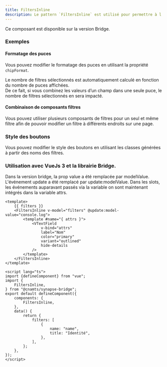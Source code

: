 ```yaml
---
title: FiltersInline
description: Le pattern `FiltersInline` est utilisé pour permettre à l’utilisateur de sélectionner des filtres directement dans la page.
---
```


<doc-alert-bridge class="mb-8">

Ce composant est disponible sur la version Bridge.

</doc-alert-bridge>

<doc-tabs>

<doc-tab-item label="Utilisation">

<doc-example file="filters-inline/usage"></doc-example>

### Exemples

#### Formatage des puces

Vous pouvez modifier le formatage des puces en utilisant la propriété `chipFormat`.

<doc-alert type="info">

Le nombre de filtres sélectionnés est automatiquement calculé en fonction du nombre de puces affichées.<br>
De ce fait, si vous combinez les valeurs d’un champ dans une seule puce, le nombre de filtres sélectionnés en sera impacté.

</doc-alert>

<doc-example file="filters-inline/chip-format"></doc-example>

#### Combinaison de composants filtres

Vous pouvez utiliser plusieurs composants de filtres pour un seul et même filtre afin de pouvoir modifier un filtre à différents endroits sur une page.

<doc-example file="filters-inline/filter-combination"></doc-example>

</doc-tab-item>

<doc-tab-item label="API">
<doc-api name="filters-inline"></doc-api>
</doc-tab-item>

<doc-tab-item label="Personnalisation">

### Style des boutons

Vous pouvez modifier le style des boutons en utilisant les classes générées à partir des noms des filtres.

<doc-example file="filters-inline/custom-style"></doc-example>

</doc-tab-item>

<doc-tab-item label="Bridge">

### Utilisation avec VueJs 3 et la librairie Bridge.

Dans la version bridge, la prop value a été remplacée par modelValue. L'événement update a été remplacé par update:modelValue. Dans les slots, les événements auparavant passés via la variable on sont maintenant intégrés dans la variable attrs.

```vue
<template>
	{{ filters }}
	<FiltersInline v-model="filters" @update:model-value="console.log">
		<template #name="{ attrs }">
			<VTextField
				v-bind="attrs"
				label="Nom"
				color="primary"
				variant="outlined"
				hide-details
			/>
		</template>
	</FiltersInline>
</template>

<script lang="ts">
import {defineComponent} from "vue";
import {
	FiltersInline,
} from "@cnamts/synapse-bridge";
export default defineComponent({
	components: {
		FiltersInline,
	},
	data() {
		return {
			filters: [
				{
					name: "name",
					title: "Identité",
				},
			],
		};
	},
});
</script>
```
</doc-tab-item>

</doc-tabs>

